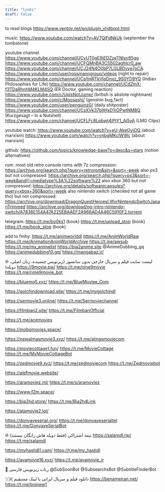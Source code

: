 ```yaml
---
title: "links"
draft: false
---
```


to read blogs
https://www.ventoy.net/en/plugin_vhdboot.html

music:
https://www.youtube.com/watch?v=AV7QjFdNkUk
(september the tombstone)

youtube channel
https://www.youtube.com/channel/UCvUT0gE9jEDZzeTNIsy85gg
https://www.youtube.com/channel/UCFQMnBA3CS502aghlcr0_aw
https://www.youtube.com/channel/UCJ24N4O0bP7LGLBDvye7oCA
https://www.youtube.com/user/rossmanngroup/videos (right to repair)
https://www.youtube.com/channel/UCp1mRTkVlqDnxz_9S0YD9YQ (Indian Philosophies for Life)
https://www.youtube.com/channel/UCdZmX-f3TDaRhnhM4KLM4SQ (ER Doctor, gaming reaction)
https://www.youtube.com/c/UpIsNotJump/ (british is abslote nightmare)
https://www.youtube.com/c/Moosashi/ (genshin bug,fact)
https://www.youtube.com/user/penguinz0/ (daily shitposter)
https://www.youtube.com/channel/UCsXVk37bltHxD1rDPwtNM8Q (Kurzgesagt – In a Nutshell)
https://www.youtube.com/channel/UCFLFc8Lpbwt4jPtY1_Ai5yA (LMG Clips)

youtube watch:
https://www.youtube.com/watch?v=eU-AkeOyiOQ (about marxism)
https://www.youtube.com/watch?v=ynbgMKclWWc (about marxism)

github:
https://github.com/topics/knowledge-base?o=desc&s=stars (notion alternatives)

rom:
most old retro console roms with 7z compression: 
https://archive.org/search.php?query=retrorom&sin=&sort=-week
also ps3 but not compressed: 
https://archive.org/search.php?query=ps3&sort=-week&and[]=mediatype%3A%22software%22
also xbox 360 but not compressed:
https://archive.org/details/softwarecapsules?query=xbox+360&sort=-week
also nintendo switch (checked not all game tho) but not compressed:
https://archive.org/download/DragonQuestHeroesI.IIforNintendoSwitchJapanTrimmed
https://archive.org/download/no-intro-nintendo-switch/A7836E154A47A225EBAAEF2A966AD4A46C5910F2.torrent

telegram:
https://t.me/bo0ks1 (book)
https://t.me/upload_stop (book)
https://t.me/book_stop (book)

add to fmhy:
https://t.me/animworlddl
https://t.me/AnimWorldRaw
https://t.me/AnimationAnimWorldArchive
https://t.me/awsub
https://t.me/my_animelist
https://bia2anime.site
@AnimeDubbing_gq
https://animedubbing10.gq/
https://mangabaz.ir/

🌐 لیست سایت فیلم و سریال خارجی بدون سانسور (زیرنویس چسبیده، زبان اصلی، دوبله)
https://9movie.pw/
https://t.me/nine9movie
https://t.me/nine9movie_bot

https://bluemo5.xyz/
https://t.me/BlueMoviee_Com

https://golchindownload.site/
https://t.me/mygolchindl

https://sermovie3.online/
https://t.me/Sermoviechannel



https://filmban2.site/
https://t.me/FilmbanOfficial

https://t.me/acemovies

https://mobomovies.space/

https://newalmasmovie3.xyz/
https://t.me/almasmoviecom

https://moviecottage1.fun/
https://t.me/MovieCottage
https://t.me/MyMovieCottageBot

https://zedmovie9.xyz/
https://t.me/zedmoviecom
https://t.me/Zedmoviebot

https://alefmovie.website/

https://aramoviez.ml/
https://t.me/s/aramoviez

https://www.f2m.space/

https://bia2hd.store/
https://t.me/Bia2hdLink

https://atamovie2.lol/

https://donyayeserial.org/
https://t.me/donyayeserialtel
https://t.me/DonyayeSerialBot


🌐 نیمه اشتراکی (فقط دوبله هاش رایگان نیستند)
https://salamdl.rip/
https://t.me/salamdl

https://myhastidl1.cam/
https://t.me/my_hastidl

https://avamovie16.xyz/
https://t.me/avamovie_ir

🤖 ربات زیرنویس فارسی
@SubSoonBot
@SubsearchsBot
@SubtitleFinderBot

🇮🇷 دانلود فیلم و سریال ایرانی با لینک مستقیم
https://benameiran.net/
https://t.me/bninew1

